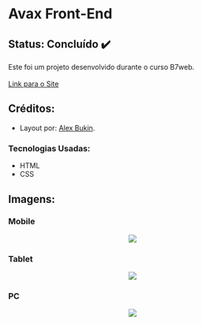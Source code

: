 # Avax Front-End

## Status: Concluído ✔️

Este foi um projeto desenvolvido durante o curso B7web.<br><br>
[Link para o Site](https://arthuralbuquerquem.github.io/avax-front-end/)

## Créditos:

- Layout por: [Alex Bukin](https://www.behance.net/gallery/58301549/Free-Landing-Page).

### Tecnologias Usadas:

- HTML
- CSS

## Imagens:

### Mobile

<p align="center" width="100%">
    <img src="https://user-images.githubusercontent.com/89046894/138907251-559b8f1d-6184-43d5-b7d2-5190980db601.png">
</p>

### Tablet
  
  <p align="center" width="100%">
    <img src="https://user-images.githubusercontent.com/89046894/138908716-7896b857-41e3-4c9c-902e-e40381a8f1e6.png">
</p>

### PC

<p align="center" width="100%">
    <img src="https://user-images.githubusercontent.com/89046894/138906652-4695a0ed-82ad-4d6f-a726-34764b07f448.png">
</p>
